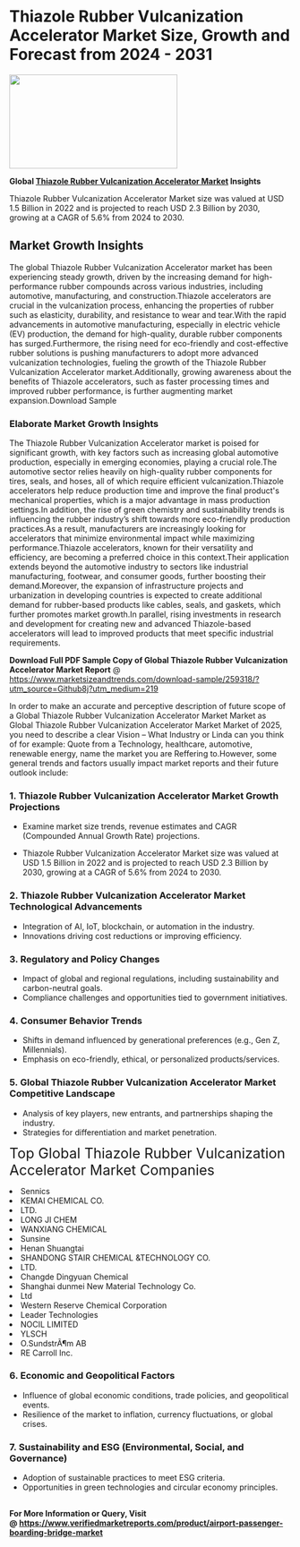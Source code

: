 <H1>Thiazole Rubber Vulcanization Accelerator Market Size, Growth and Forecast from 2024 - 2031</H1><img class="aligncenter size-medium wp-image-584254" src="https://thirdeyenews.in/wp-content/uploads/2024/09/Global-Market-Research-300x168.jpeg" alt="" width="300" height="168" /><p><strong>Global&nbsp;<a href="https://www.marketsizeandtrends.com/download-sample/259318/?utm_source=Github8j?utm_medium=219">Thiazole Rubber Vulcanization Accelerator Market</a> Insights</strong></p><p>Thiazole Rubber Vulcanization Accelerator Market size was valued at USD 1.5 Billion in 2022 and is projected to reach USD 2.3 Billion by 2030, growing at a CAGR of 5.6% from 2024 to 2030.</p><p><h2>Market Growth Insights</h2> The global Thiazole Rubber Vulcanization Accelerator market has been experiencing steady growth, driven by the increasing demand for high-performance rubber compounds across various industries, including automotive, manufacturing, and construction.Thiazole accelerators are crucial in the vulcanization process, enhancing the properties of rubber such as elasticity, durability, and resistance to wear and tear.With the rapid advancements in automotive manufacturing, especially in electric vehicle (EV) production, the demand for high-quality, durable rubber components has surged.Furthermore, the rising need for eco-friendly and cost-effective rubber solutions is pushing manufacturers to adopt more advanced vulcanization technologies, fueling the growth of the Thiazole Rubber Vulcanization Accelerator market.Additionally, growing awareness about the benefits of Thiazole accelerators, such as faster processing times and improved rubber performance, is further augmenting market expansion.Download Sample <h3>Elaborate Market Growth Insights</h3> The Thiazole Rubber Vulcanization Accelerator market is poised for significant growth, with key factors such as increasing global automotive production, especially in emerging economies, playing a crucial role.The automotive sector relies heavily on high-quality rubber components for tires, seals, and hoses, all of which require efficient vulcanization.Thiazole accelerators help reduce production time and improve the final product's mechanical properties, which is a major advantage in mass production settings.In addition, the rise of green chemistry and sustainability trends is influencing the rubber industry’s shift towards more eco-friendly production practices.As a result, manufacturers are increasingly looking for accelerators that minimize environmental impact while maximizing performance.Thiazole accelerators, known for their versatility and efficiency, are becoming a preferred choice in this context.Their application extends beyond the automotive industry to sectors like industrial manufacturing, footwear, and consumer goods, further boosting their demand.Moreover, the expansion of infrastructure projects and urbanization in developing countries is expected to create additional demand for rubber-based products like cables, seals, and gaskets, which further promotes market growth.In parallel, rising investments in research and development for creating new and advanced Thiazole-based accelerators will lead to improved products that meet specific industrial requirements.</p><p><span class=""><strong>Download Full PDF Sample Copy of Global Thiazole Rubber Vulcanization Accelerator Market Report</strong> @ <a href="https://www.marketsizeandtrends.com/download-sample/259318/?utm_source=Github8j?utm_medium=219" target="_blank">https://www.marketsizeandtrends.com/download-sample/259318/?utm_source=Github8j?utm_medium=219</a></span></p><p>In order to make an accurate and perceptive description of future scope of a Global&nbsp;Thiazole Rubber Vulcanization Accelerator Market Market as Global&nbsp;Thiazole Rubber Vulcanization Accelerator Market Market of 2025, you need to describe a clear Vision &ndash; What Industry or Linda can you think of for example: Quote from a Technology, healthcare, automotive, renewable energy, name the market you are Reffering to.However, some general trends and factors usually impact market reports and their future outlook include:</p><h3>1.&nbsp;<strong>Thiazole Rubber Vulcanization Accelerator Market Growth Projections</strong></h3><ul><li>Examine market size trends, revenue estimates and CAGR (Compounded Annual Growth Rate) projections.</li><li><p>Thiazole Rubber Vulcanization Accelerator Market size was valued at USD 1.5 Billion in 2022 and is projected to reach USD 2.3 Billion by 2030, growing at a CAGR of 5.6% from 2024 to 2030.</p></li></ul><h3>2.&nbsp;<strong>Thiazole Rubber Vulcanization Accelerator Market Technological Advancements</strong></h3><ul><li>Integration of AI, IoT, blockchain, or automation in the industry.</li><li>Innovations driving cost reductions or improving efficiency.</li></ul><h3>3.&nbsp;<strong>Regulatory and Policy Changes</strong></h3><ul><li>Impact of global and regional regulations, including sustainability and carbon-neutral goals.</li><li>Compliance challenges and opportunities tied to government initiatives.</li></ul><h3>4.&nbsp;<strong>Consumer Behavior Trends</strong></h3><ul><li>Shifts in demand influenced by generational preferences (e.g., Gen Z, Millennials).</li><li>Emphasis on eco-friendly, ethical, or personalized products/services.</li></ul><h3>5.&nbsp;<strong>Global Thiazole Rubber Vulcanization Accelerator Market Competitive Landscape</strong></h3><ul><li>Analysis of key players, new entrants, and partnerships shaping the industry.</li><li>Strategies for differentiation and market penetration.</li></ul><p data-pm-slice="1 1 []"><span style="color: inherit; font-family: inherit; font-size: 25px;">Top Global Thiazole Rubber Vulcanization Accelerator Market Companies</span></p><div class="" data-test-id=""><p><li>Sennics</li><li> KEMAI CHEMICAL CO.</li><li>LTD.</li><li> LONG JI CHEM</li><li> WANXIANG CHEMICAL</li><li> Sunsine</li><li> Henan Shuangtai</li><li> SHANDONG STAIR CHEMICAL &TECHNOLOGY CO.</li><li> LTD.</li><li> Changde Dingyuan Chemical</li><li> Shanghai dunmei New Material Technology Co.</li><li> Ltd</li><li> Western Reserve Chemical Corporation</li><li> Leader Technologies</li><li> NOCIL LIMITED</li><li> YLSCH</li><li> O.SundstrÃ¶m AB</li><li> RE Carroll Inc.</li></p></div><h3>6.&nbsp;<strong>Economic and Geopolitical Factors</strong></h3><ul><li>Influence of global economic conditions, trade policies, and geopolitical events.</li><li>Resilience of the market to inflation, currency fluctuations, or global crises.</li></ul><h3>7.&nbsp;<strong>Sustainability and ESG (Environmental, Social, and Governance)</strong></h3><ul><li>Adoption of sustainable practices to meet ESG criteria.</li><li>Opportunities in green technologies and circular economy principles.</li></ul><h2><strong style="font-size: 14px;">For More Information or Query, Visit @&nbsp;</strong><a style="background-color: #ffffff; font-size: 14px;" href="https://www.marketsizeandtrends.com/report/thiazole-rubber-vulcanization-accelerator-market/" target="_blank">https://www.verifiedmarketreports.com/product/airport-passenger-boarding-bridge-market</a></h2>